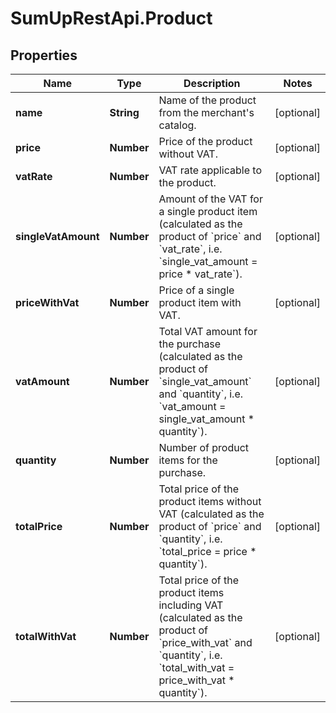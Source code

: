 # SumUpRestApi.Product

## Properties
Name | Type | Description | Notes
------------ | ------------- | ------------- | -------------
**name** | **String** | Name of the product from the merchant&#x27;s catalog. | [optional] 
**price** | **Number** | Price of the product without VAT. | [optional] 
**vatRate** | **Number** | VAT rate applicable to the product. | [optional] 
**singleVatAmount** | **Number** | Amount of the VAT for a single product item (calculated as the product of &#x60;price&#x60; and &#x60;vat_rate&#x60;, i.e. &#x60;single_vat_amount &#x3D; price * vat_rate&#x60;). | [optional] 
**priceWithVat** | **Number** | Price of a single product item with VAT. | [optional] 
**vatAmount** | **Number** | Total VAT amount for the purchase (calculated as the product of &#x60;single_vat_amount&#x60; and &#x60;quantity&#x60;, i.e. &#x60;vat_amount &#x3D; single_vat_amount * quantity&#x60;). | [optional] 
**quantity** | **Number** | Number of product items for the purchase. | [optional] 
**totalPrice** | **Number** | Total price of the product items without VAT (calculated as the product of &#x60;price&#x60; and &#x60;quantity&#x60;, i.e. &#x60;total_price &#x3D; price * quantity&#x60;). | [optional] 
**totalWithVat** | **Number** | Total price of the product items including VAT (calculated as the product of &#x60;price_with_vat&#x60; and &#x60;quantity&#x60;, i.e. &#x60;total_with_vat &#x3D; price_with_vat * quantity&#x60;). | [optional] 
